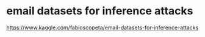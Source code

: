 # email datasets for inference attacks

https://www.kaggle.com/fabioscopeta/email-datasets-for-inference-attacks
